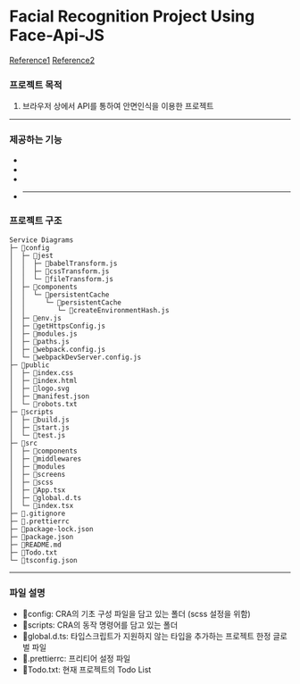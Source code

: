 # Facial Recognition Project Using Face-Api-JS

[Reference1](https://github.com/justadudewhohacks/face-api.js)
[Reference2](https://javascript.plainenglish.io/face-detection-just-using-faceapijs-d03d737e87be)

### 프로젝트 목적

1. 브라우저 상에서 API를 통하여 안면인식을 이용한 프로젝트

---

### 제공하는 기능

-
-
-
- ***

### 프로젝트 구조

```
Service Diagrams
├─ 📁config
│  ├─ 📁jest
│  │  ├─ 📄babelTransform.js
│  │  ├─ 📄cssTransform.js
│  │  └─ 📄fileTransform.js
│  ├─ 📁components
│  │  └─ 📁persistentCache
│  │     └─ 📁persistentCache
│  │        └─ 📄createEnvironmentHash.js
│  ├─ 📄env.js
│  ├─ 📄getHttpsConfig.js
│  ├─ 📄modules.js
│  ├─ 📄paths.js
│  ├─ 📄webpack.config.js
│  └─ 📄webpackDevServer.config.js
├─ 📁public
│  ├─ 📄index.css
│  ├─ 📄index.html
│  ├─ 📄logo.svg
│  ├─ 📄manifest.json
│  └─ 📄robots.txt
├─ 📁scripts
│  ├─ 📄build.js
│  ├─ 📄start.js
│  └─ 📄test.js
├─ 📁src
│  ├─ 📁components
│  ├─ 📁middlewares
│  ├─ 📁modules
│  ├─ 📁screens
│  ├─ 📁scss
│  ├─ 📄App.tsx
│  ├─ 📄global.d.ts
│  └─ 📄index.tsx
├─ 📄.gitignore
├─ 📄.prettierrc
├─ 📄package-lock.json
├─ 📄package.json
├─ 📄README.md
├─ 📄Todo.txt
└─ 📄tsconfig.json
```

---

### 파일 설명

- 📁config: CRA의 기초 구성 파일을 담고 있는 폴더 (scss 설정을 위함)
- 📁scripts: CRA의 동작 명령어를 담고 있는 폴더
- 📄global.d.ts: 타입스크립트가 지원하지 않는 타입을 추가하는 프로젝트 한정 글로벌 파일
- 📄.prettierrc: 프리티어 설정 파일
- 📄Todo.txt: 현재 프로젝트의 Todo List

